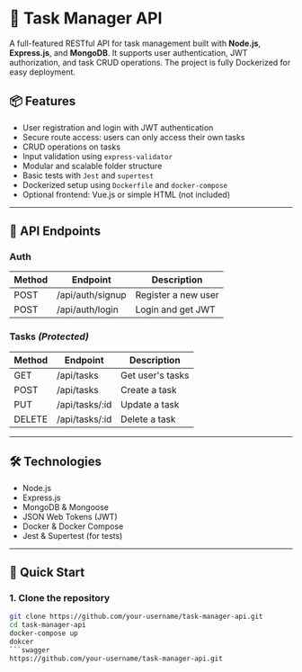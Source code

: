 # 📝 Task Manager API

A full-featured RESTful API for task management built with **Node.js**, **Express.js**, and **MongoDB**. It supports user authentication, JWT authorization, and task CRUD operations. The project is fully Dockerized for easy deployment.

## 📦 Features

- User registration and login with JWT authentication
- Secure route access: users can only access their own tasks
- CRUD operations on tasks
- Input validation using `express-validator`
- Modular and scalable folder structure
- Basic tests with `Jest` and `supertest`
- Dockerized setup using `Dockerfile` and `docker-compose`
- Optional frontend: Vue.js or simple HTML (not included)

---

## 🔐 API Endpoints

### Auth
| Method | Endpoint     | Description         |
|--------|--------------|---------------------|
| POST   | /api/auth/signup | Register a new user |
| POST   | /api/auth/login  | Login and get JWT   |

### Tasks *(Protected)*
| Method | Endpoint         | Description            |
|--------|------------------|------------------------|
| GET    | /api/tasks       | Get user's tasks       |
| POST   | /api/tasks       | Create a task          |
| PUT    | /api/tasks/:id   | Update a task          |
| DELETE | /api/tasks/:id   | Delete a task          |

---

## 🛠️ Technologies

- Node.js
- Express.js
- MongoDB & Mongoose
- JSON Web Tokens (JWT)
- Docker & Docker Compose
- Jest & Supertest (for tests)

---

## 🚀 Quick Start

### 1. Clone the repository

```bash
git clone https://github.com/your-username/task-manager-api.git
cd task-manager-api
docker-compose up
dokcer 
```swagger
https://github.com/your-username/task-manager-api.git
